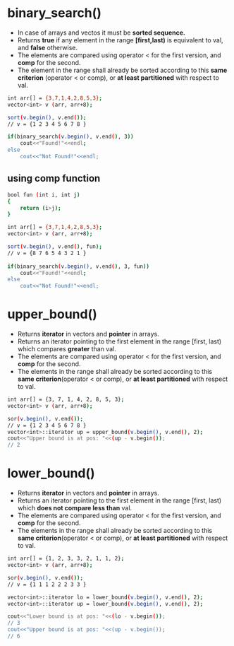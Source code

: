 # binary_search()
- In case of arrays and vectos it must be **sorted sequence.**
- Returns **true** if any element in the range **[first,last)** is equivalent to val, and **false** otherwise.
- The elements are compared using operator < for the first version, and **comp** for the second.
- The element in the range shall already be sorted according to this **same criterion** (operator < or comp), or **at least partitioned** with respect to val.
```bash
int arr[] = {3,7,1,4,2,8,5,3};
vector<int> v (arr, arr+8);

sort(v.begin(), v.end());
// v = {1 2 3 4 5 6 7 8 }

if(binary_search(v.begin(), v.end(), 3))
    cout<<"Found!"<<endl;
else
    cout<<"Not Found!"<<endl;
```
## using comp function
```bash
bool fun (int i, int j)
{
    return (i>j);
}

int arr[] = {3,7,1,4,2,8,5,3};
vector<int> v (arr, arr+8);

sort(v.begin(), v.end(), fun);
// v = {8 7 6 5 4 3 2 1 }
 
if(binary_search(v.begin(), v.end(), 3, fun))
    cout<<"Found!"<<endl;
else
    cout<<"Not Found!"<<endl;
```
# upper_bound()
- Returns **iterator** in vectors and **pointer** in arrays.
- Returns an iterator pointing to the first element in the range [first, last) which compares **greater** than val.
- The elements are compared using operator < for the first version, and **comp** for the second.
- The elements in the range shall already be sorted according to this **same criterion**(operator < or comp), or **at least partitioned** with respect to val.
```bash
int arr[] = {3, 7, 1, 4, 2, 8, 5, 3};
vector<int> v (arr, arr+8);

sor(v.begin(), v.end());
// v = {1 2 3 4 5 6 7 8 }
vector<int>::iterator up = upper_bound(v.begin(), v.end(), 2);
cout<<"Upper bound is at pos: "<<(up - v.begin()); 
// 2
```
# lower_bound()
- Returns **iterator** in vectors and **pointer** in arrays.
- Returns an iterator pointing to the first element in the range [first, last) which **does not compare less than** val.
- The elements are compared using operator < for the first version, and **comp** for the second.
- The elements in the range shall already be sorted according to this **same criterion**(operator < or comp), or **at least partitioned** with respect to val.
```bash
int arr[] = {1, 2, 3, 3, 2, 1, 1, 2};
vector<int> v (arr, arr+8);

sor(v.begin(), v.end());
// v = {1 1 1 2 2 2 3 3 }

vector<int>::iterator lo = lower_bound(v.begin(), v.end(), 2);
vector<int>::iterator up = lower_bound(v.begin(), v.end(), 2);

cout<<"Lower bound is at pos: "<<(lo - v.begin());
// 3
cout<<"Upper bound is at pos: "<<(up - v.begin()); 
// 6 
```

